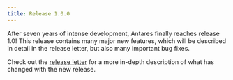 ```yaml
---
title: Release 1.0.0
---
```


After seven years of intense development, Antares finally reaches release 1.0!
This release contains many major new features, which will be described in detail in the release letter, but also many important bug fixes.

Check out the [release letter](/docs/releases/release-1.0.0/index.html)
for a more in-depth description of what has changed with the new release.
